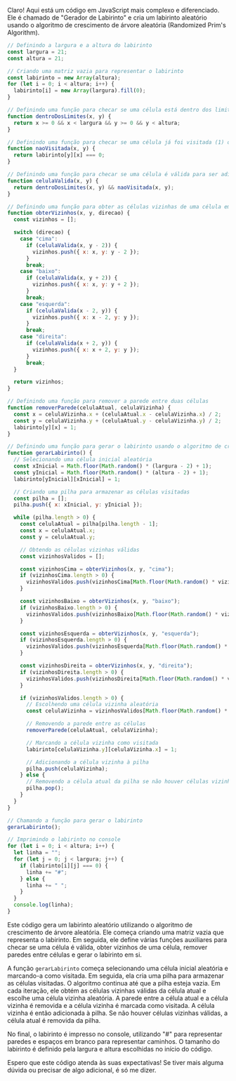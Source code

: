 Claro! Aqui está um código em JavaScript mais complexo e diferenciado. Ele é chamado de "Gerador de Labirinto" e cria um labirinto aleatório usando o algoritmo de crescimento de árvore aleatória (Randomized Prim's Algorithm).

```javascript
// Definindo a largura e a altura do labirinto
const largura = 21;
const altura = 21;

// Criando uma matriz vazia para representar o labirinto
const labirinto = new Array(altura);
for (let i = 0; i < altura; i++) {
  labirinto[i] = new Array(largura).fill(0);
}

// Definindo uma função para checar se uma célula está dentro dos limites do labirinto
function dentroDosLimites(x, y) {
  return x >= 0 && x < largura && y >= 0 && y < altura;
}

// Definindo uma função para checar se uma célula já foi visitada (1) ou não (0)
function naoVisitada(x, y) {
  return labirinto[y][x] === 0;
}

// Definindo uma função para checar se uma célula é válida para ser adicionada à árvore
function celulaValida(x, y) {
  return dentroDosLimites(x, y) && naoVisitada(x, y);
}

// Definindo uma função para obter as células vizinhas de uma célula em uma direção específica
function obterVizinhos(x, y, direcao) {
  const vizinhos = [];

  switch (direcao) {
    case "cima":
      if (celulaValida(x, y - 2)) {
        vizinhos.push({ x: x, y: y - 2 });
      }
      break;
    case "baixo":
      if (celulaValida(x, y + 2)) {
        vizinhos.push({ x: x, y: y + 2 });
      }
      break;
    case "esquerda":
      if (celulaValida(x - 2, y)) {
        vizinhos.push({ x: x - 2, y: y });
      }
      break;
    case "direita":
      if (celulaValida(x + 2, y)) {
        vizinhos.push({ x: x + 2, y: y });
      }
      break;
  }

  return vizinhos;
}

// Definindo uma função para remover a parede entre duas células
function removerParede(celulaAtual, celulaVizinha) {
  const x = celulaVizinha.x + (celulaAtual.x - celulaVizinha.x) / 2;
  const y = celulaVizinha.y + (celulaAtual.y - celulaVizinha.y) / 2;
  labirinto[y][x] = 1;
}

// Definindo uma função para gerar o labirinto usando o algoritmo de crescimento de árvore aleatória
function gerarLabirinto() {
  // Selecionando uma célula inicial aleatória
  const xInicial = Math.floor(Math.random() * (largura - 2) + 1);
  const yInicial = Math.floor(Math.random() * (altura - 2) + 1);
  labirinto[yInicial][xInicial] = 1;

  // Criando uma pilha para armazenar as células visitadas
  const pilha = [];
  pilha.push({ x: xInicial, y: yInicial });

  while (pilha.length > 0) {
    const celulaAtual = pilha[pilha.length - 1];
    const x = celulaAtual.x;
    const y = celulaAtual.y;

    // Obtendo as células vizinhas válidas
    const vizinhosValidos = [];

    const vizinhosCima = obterVizinhos(x, y, "cima");
    if (vizinhosCima.length > 0) {
      vizinhosValidos.push(vizinhosCima[Math.floor(Math.random() * vizinhosCima.length)]);
    }

    const vizinhosBaixo = obterVizinhos(x, y, "baixo");
    if (vizinhosBaixo.length > 0) {
      vizinhosValidos.push(vizinhosBaixo[Math.floor(Math.random() * vizinhosBaixo.length)]);
    }

    const vizinhosEsquerda = obterVizinhos(x, y, "esquerda");
    if (vizinhosEsquerda.length > 0) {
      vizinhosValidos.push(vizinhosEsquerda[Math.floor(Math.random() * vizinhosEsquerda.length)]);
    }

    const vizinhosDireita = obterVizinhos(x, y, "direita");
    if (vizinhosDireita.length > 0) {
      vizinhosValidos.push(vizinhosDireita[Math.floor(Math.random() * vizinhosDireita.length)]);
    }

    if (vizinhosValidos.length > 0) {
      // Escolhendo uma célula vizinha aleatória
      const celulaVizinha = vizinhosValidos[Math.floor(Math.random() * vizinhosValidos.length)];

      // Removendo a parede entre as células
      removerParede(celulaAtual, celulaVizinha);

      // Marcando a célula vizinha como visitada
      labirinto[celulaVizinha.y][celulaVizinha.x] = 1;

      // Adicionando a célula vizinha à pilha
      pilha.push(celulaVizinha);
    } else {
      // Removendo a célula atual da pilha se não houver células vizinhas válidas
      pilha.pop();
    }
  }
}

// Chamando a função para gerar o labirinto
gerarLabirinto();

// Imprimindo o labirinto no console
for (let i = 0; i < altura; i++) {
  let linha = "";
  for (let j = 0; j < largura; j++) {
    if (labirinto[i][j] === 0) {
      linha += "#";
    } else {
      linha += " ";
    }
  }
  console.log(linha);
}
```

Este código gera um labirinto aleatório utilizando o algoritmo de crescimento de árvore aleatória. Ele começa criando uma matriz vazia que representa o labirinto. Em seguida, ele define várias funções auxiliares para checar se uma célula é válida, obter vizinhos de uma célula, remover paredes entre células e gerar o labirinto em si.

A função `gerarLabirinto` começa selecionando uma célula inicial aleatória e marcando-a como visitada. Em seguida, ela cria uma pilha para armazenar as células visitadas. O algoritmo continua até que a pilha esteja vazia. Em cada iteração, ele obtém as células vizinhas válidas da célula atual e escolhe uma célula vizinha aleatória. A parede entre a célula atual e a célula vizinha é removida e a célula vizinha é marcada como visitada. A célula vizinha é então adicionada à pilha. Se não houver células vizinhas válidas, a célula atual é removida da pilha.

No final, o labirinto é impresso no console, utilizando "#" para representar paredes e espaços em branco para representar caminhos. O tamanho do labirinto é definido pela largura e altura escolhidas no início do código.

Espero que este código atenda às suas expectativas! Se tiver mais alguma dúvida ou precisar de algo adicional, é só me dizer.